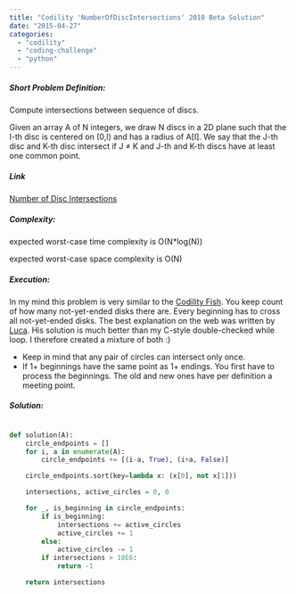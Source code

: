 ```yaml
---
title: "Codility 'NumberOfDiscIntersections' 2010 Beta Solution"
date: "2015-04-27"
categories: 
  - "codility"
  - "coding-challenge"
  - "python"
---
```


##### Short Problem Definition:

Compute intersections between sequence of discs.

Given an array A of N integers, we draw N discs in a 2D plane such that the I-th disc is centered on (0,I) and has a radius of A\[I\]. We say that the J-th disc and K-th disc intersect if J ≠ K and J-th and K-th discs have at least one common point.

##### Link

[Number of Disc Intersections](https://codility.com/c/intro/demoX8DSMB-HAT)

##### Complexity:

expected worst-case time complexity is O(N\*log(N))

expected worst-case space complexity is O(N)

##### Execution:

In my mind this problem is very similar to the [Codility Fish](http://www.martinkysel.com/codility-fish-solution/ "Codility ‘Fish’ Solution"). You keep count of how many not-yet-ended disks there are. Every beginning has to cross all not-yet-ended disks. The best explanation on the web was written by [Luca](http://www.lucainvernizzi.net/blog/2014/11/21/codility-beta-challenge-number-of-disc-intersections/). His solution is much better than my C-style double-checked while loop. I therefore created a mixture of both :)

- Keep in mind that any pair of circles can intersect only once.
- If 1+ beginnings have the same point as 1+ endings. You first have to process the beginnings. The old and new ones have per definition a meeting point.

##### Solution:

```python

def solution(A):
    circle_endpoints = []
    for i, a in enumerate(A):
        circle_endpoints += [(i-a, True), (i+a, False)]

    circle_endpoints.sort(key=lambda x: (x[0], not x[1]))

    intersections, active_circles = 0, 0

    for _, is_beginning in circle_endpoints:
        if is_beginning:
            intersections += active_circles
            active_circles += 1
        else:
            active_circles -= 1
        if intersections > 10E6:
            return -1

    return intersections
```
